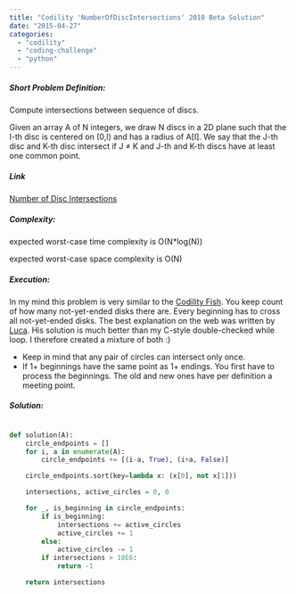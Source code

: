 ```yaml
---
title: "Codility 'NumberOfDiscIntersections' 2010 Beta Solution"
date: "2015-04-27"
categories: 
  - "codility"
  - "coding-challenge"
  - "python"
---
```


##### Short Problem Definition:

Compute intersections between sequence of discs.

Given an array A of N integers, we draw N discs in a 2D plane such that the I-th disc is centered on (0,I) and has a radius of A\[I\]. We say that the J-th disc and K-th disc intersect if J ≠ K and J-th and K-th discs have at least one common point.

##### Link

[Number of Disc Intersections](https://codility.com/c/intro/demoX8DSMB-HAT)

##### Complexity:

expected worst-case time complexity is O(N\*log(N))

expected worst-case space complexity is O(N)

##### Execution:

In my mind this problem is very similar to the [Codility Fish](http://www.martinkysel.com/codility-fish-solution/ "Codility ‘Fish’ Solution"). You keep count of how many not-yet-ended disks there are. Every beginning has to cross all not-yet-ended disks. The best explanation on the web was written by [Luca](http://www.lucainvernizzi.net/blog/2014/11/21/codility-beta-challenge-number-of-disc-intersections/). His solution is much better than my C-style double-checked while loop. I therefore created a mixture of both :)

- Keep in mind that any pair of circles can intersect only once.
- If 1+ beginnings have the same point as 1+ endings. You first have to process the beginnings. The old and new ones have per definition a meeting point.

##### Solution:

```python

def solution(A):
    circle_endpoints = []
    for i, a in enumerate(A):
        circle_endpoints += [(i-a, True), (i+a, False)]

    circle_endpoints.sort(key=lambda x: (x[0], not x[1]))

    intersections, active_circles = 0, 0

    for _, is_beginning in circle_endpoints:
        if is_beginning:
            intersections += active_circles
            active_circles += 1
        else:
            active_circles -= 1
        if intersections > 10E6:
            return -1

    return intersections
```
